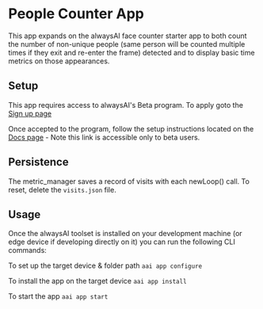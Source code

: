 # People Counter App
This app expands on the alwaysAI face counter starter app to both count the number of non-unique people (same person will be counted multiple times if they exit and re-enter the frame) detected and to display basic time metrics on those appearances.

## Setup
This app requires access to alwaysAI's Beta program. To apply goto the [Sign up page](https://dashboard.alwaysai.co/docs/getting_started/introduction.html)

Once accepted to the program, follow the setup instructions located on the [Docs page](https://dashboard.alwaysai.co/docs/getting_started/introduction.html) - Note this link is accessible only to beta users.

## Persistence
The metric_manager saves a record of visits with each newLoop() call. To reset, delete the `visits.json` file.

## Usage
Once the alwaysAI toolset is installed on your development machine (or edge device if developing directly on it) you can run the following CLI commands:

To set up the target device & folder path
`aai app configure`

To install the app on the target device
`aai app install`

To start the app
`aai app start`
